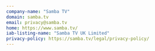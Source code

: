 ```yaml
---
company-name: "Samba TV"
domain: samba.tv
email: privacy@samba.tv
home: https://www.samba.tv/
iab-listing-name: "Samba TV UK Limited"
privacy-policy: https://samba.tv/legal/privacy-policy/
---
```




